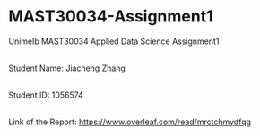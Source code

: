 # MAST30034-Assignment1
Unimelb MAST30034 Applied Data Science Assignment1

<br/> Student Name: Jiacheng Zhang
  
<br/> Student ID: 1056574
  
<br/> Link of the Report: https://www.overleaf.com/read/mrctchmydfqg

